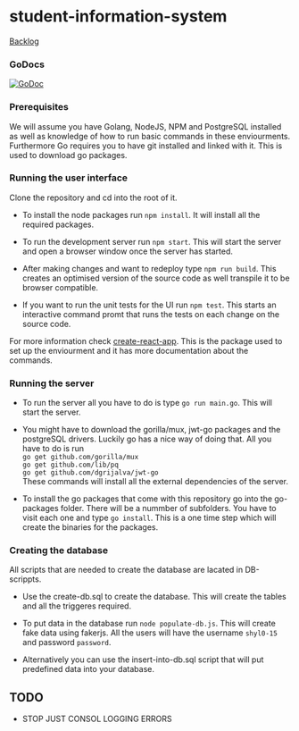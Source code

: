# student-information-system

[Backlog](https://shonei.github.io/student-information-system/)

### GoDocs
[![GoDoc](https://godoc.org/github.com/Shonei/student-information-system/go-packages/dbc?status.svg)](https://godoc.org/github.com/Shonei/student-information-system/go-packages/dbc)

### Prerequisites

We will assume you have Golang, NodeJS, NPM and PostgreSQL installed as well as knowledge of how to run basic commands in these enviourments. Furthermore Go requires you to have git installed and linked with it. This is used to download go packages.

### Running the user interface

Clone the repository and cd into the root of it.

- To install the node packages run `npm install`. It will install all the required packages. 

- To run the development server run `npm start`. This will start the server and open a browser window once the server has started.

- After making changes and want to redeploy type `npm run build`. This creates an optimised version of the source code as well transpile it to be browser compatible.

- If you want to run the unit tests for the UI run `npm test`. This starts an interactive command promt that runs the tests on each change on the source code. 

For more information check [create-react-app](https://github.com/facebookincubator/create-react-app). This is the package used to set up the enviourment and it has more documentation about the commands. 

### Running the server

- To run the server all you have to do is type `go run main.go`. This will start the server.

- You might have to download the gorilla/mux, jwt-go packages and the postgreSQL drivers. Luckily go has a nice way of doing that. All you have to do is run   <br />`go get github.com/gorilla/mux` <br /> `go get github.com/lib/pq` <br /> `go get github.com/dgrijalva/jwt-go`<br />
These commands will install all the external dependencies of the server.  

- To install the go packages that come with this repository go into the go-packages folder. There will be a nummber of subfolders. You have to visit each one and type `go install`. This is a one time step which will create the binaries for the packages.

### Creating the database

All scripts that are needed to create the database are lacated in DB-scrippts.

- Use the create-db.sql to create the database. This will create the tables and all the triggeres required.

- To put data in the database run `node populate-db.js`. This will create fake data using fakerjs. All the users will have the username `shyl0-15` and password `password`.

- Alternatively you can use the  insert-into-db.sql script that will put predefined data into your database.


## TODO
- STOP JUST CONSOL LOGGING ERRORS
